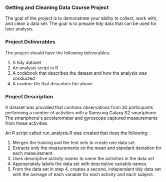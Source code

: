 ### Getting and Cleaning Data Course Project
The goal of the project is to demonstrate your ability to collect, work with, and clean a data set. The goal is to prepare tidy data that can be used for later analysis. 

### Project Deliverables
The project should have the following deliverables:

1. A tidy dataset
2. An analysis script in R
3. A codebook that describes the dataset and how the analysis was conducted
4. A readme file that describes the above. 

### Project Description
A dataset was provided that contains observations from 30 participants performing a number of activities with a Samsung Galaxy S2 smartphone. The smartphone's accelerometer and gyroscope captured measurements from these activities. 


An R script called run_analysis.R was created that does the following:
1. Merges the training and the test sets to create one data set.
2. Extracts only the measurements on the mean and standard deviation for each measurement.
3. Uses descriptive activity names to name the activities in the data set
3. Appropriately labels the data set with descriptive variable names.
5. From the data set in step 4, creates a second, independent tidy data set with the average of each variable for each activity and each subject.